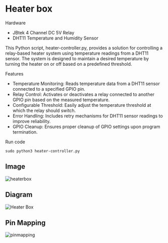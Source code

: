 # Heater box

Hardware
* JBtek 4 Channel DC 5V Relay
* DHT11 Temperature and Humidity Sensor

This Python script, heater-controller.py, provides a solution for controlling a relay-based heater system using temperature readings from a DHT11 sensor. The system is designed to maintain a desired temperature by turning the heater on or off based on a predefined threshold.

Features
* Temperature Monitoring: Reads temperature data from a DHT11 sensor connected to a specified GPIO pin.
* Relay Control: Activates or deactivates a relay connected to another GPIO pin based on the measured temperature.
* Configurable Threshold: Easily adjust the temperature threshold at which the relay should switch.
* Error Handling: Includes retry mechanisms for DHT11 sensor readings to improve reliability.
* GPIO Cleanup: Ensures proper cleanup of GPIO settings upon program termination.

Run code
```
sudo python3 heater-controller.py
```

## Image
![heaterbox](https://github.com/user-attachments/assets/2a5f0ab4-2abe-415a-aa5d-fd371371f66a)

## Diagram
![Heater Box](https://github.com/user-attachments/assets/a6543edc-1d04-49fb-80e9-72d3af53d4b4)

## Pin Mapping
![pinmapping](https://github.com/user-attachments/assets/fb4ac874-0601-4152-af74-935b5f818737)


